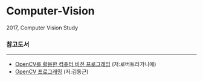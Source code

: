 # Computer-Vision
2017, Computer Vision Study

### 참고도서
***
- [OpenCV를 활용한 컴퓨터 비전 프로그래밍](http://www.yes24.com/24/goods/18235698?scode=032&OzSrank=2)  (저:로버트라가니에)
- [OpenCV 프로그래밍](http://www.yes24.com/24/goods/34974586?scode=032&OzSrank=2) (저:김동근)
